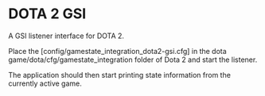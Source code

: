 # DOTA 2 GSI

A GSI listener interface for DOTA 2.

Place the [config/gamestate_integration_dota2-gsi.cfg] in the dota game/dota/cfg/gamestate_integration folder of Dota 2 and start the listener.

The application should then start printing state information from the currently active game.